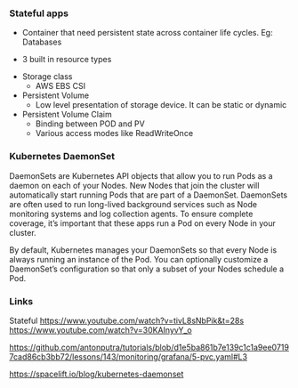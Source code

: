### Stateful apps

* Container that need persistent state across container life cycles. Eg: Databases

* 3 built in resource types

- Storage class
  - AWS EBS CSI
- Persistent Volume
  - Low level presentation of storage device. It can be static or dynamic
- Persistent Volume Claim
  - Binding between POD and PV
  - Various access modes like ReadWriteOnce

### Kubernetes DaemonSet
DaemonSets are Kubernetes API objects that allow you to run Pods as a daemon on each of your Nodes. New Nodes that join the cluster will automatically start running Pods that are part of a DaemonSet. DaemonSets are often used to run long-lived background services such as Node monitoring systems and log collection agents. To ensure complete coverage, it’s important that these apps run a Pod on every Node in your cluster.

By default, Kubernetes manages your DaemonSets so that every Node is always running an instance of the Pod. You can optionally customize a DaemonSet’s configuration so that only a subset of your Nodes schedule a Pod.





### Links

Stateful
https://www.youtube.com/watch?v=tivL8sNbPik&t=28s
https://www.youtube.com/watch?v=30KAInyvY_o

https://github.com/antonputra/tutorials/blob/d1e5ba861b7e139c1c1a9ee07197cad86cb3bb72/lessons/143/monitoring/grafana/5-pvc.yaml#L3

https://spacelift.io/blog/kubernetes-daemonset
